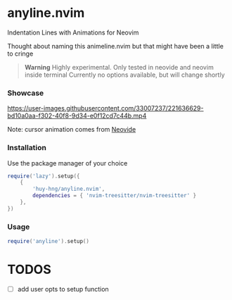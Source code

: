 # anyline.nvim
Indentation Lines with Animations for Neovim

Thought about naming this animeline.nvim but that might have been a little to cringe

> **Warning**
> Highly experimental.
> Only tested in neovide and neovim inside terminal
> Currently no options available, but will change shortly

### Showcase
https://user-images.githubusercontent.com/33007237/221636629-bd10a0aa-f302-40f8-9d34-e0f12cd7c44b.mp4

Note: cursor animation comes from [Neovide](https://neovide.dev/)

### Installation
Use the package manager of your choice
```lua
require('lazy').setup({
    {
        'huy-hng/anyline.nvim',
        dependencies = { 'nvim-treesitter/nvim-treesitter' }
    },
})
```
### Usage
```lua
require('anyline').setup()
```

# TODOS
- [ ] add user opts to setup function

